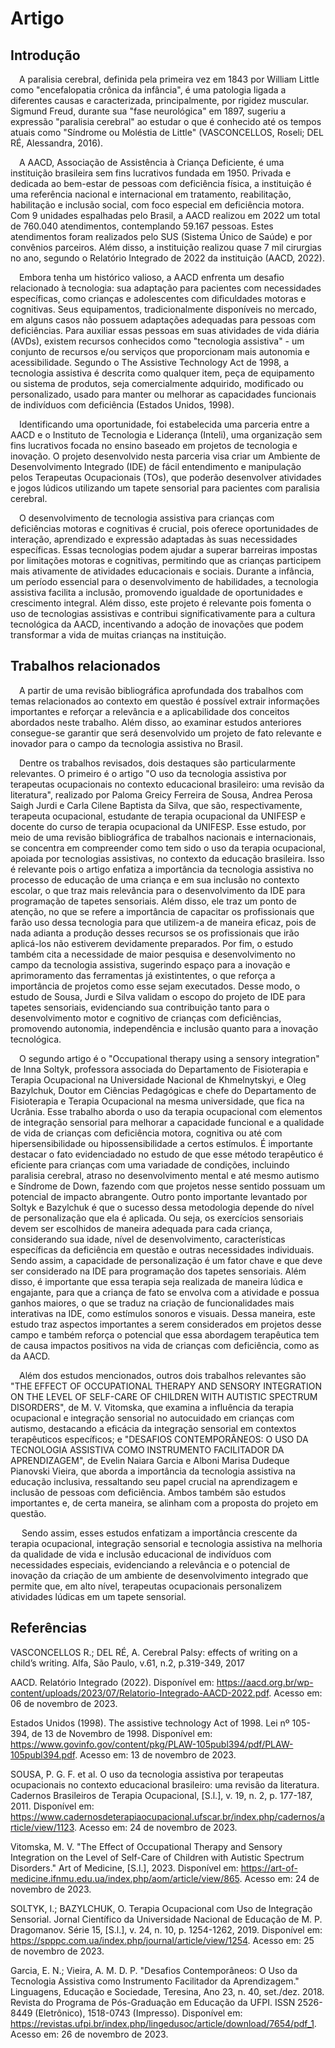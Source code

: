 # Artigo

## Introdução

&emsp;A paralisia cerebral, definida pela primeira vez em 1843 por William Little como "encefalopatia crônica da infância", é uma patologia ligada a diferentes causas e caracterizada, principalmente, por rigidez muscular. Sigmund Freud, durante sua "fase neurológica" em 1897, sugeriu a expressão "paralisia cerebral" ao estudar o que é conhecido até os tempos atuais como "Síndrome ou Moléstia de Little" (VASCONCELLOS, Roseli; DEL RÉ, Alessandra, 2016).

&emsp;A AACD, Associação de Assistência à Criança Deficiente, é uma instituição brasileira sem fins lucrativos fundada em 1950. Privada e dedicada ao bem-estar de pessoas com deficiência física, a instituição é uma referência nacional e internacional em tratamento, reabilitação, habilitação e inclusão social, com foco especial em deficiência motora. Com 9 unidades espalhadas pelo Brasil, a AACD realizou em 2022 um total de 760.040 atendimentos, contemplando 59.167 pessoas. Estes atendimentos foram realizados pelo SUS (Sistema Único de Saúde) e por convênios parceiros. Além disso, a instituição realizou quase 7 mil cirurgias no ano, segundo o Relatório Integrado de 2022 da instituição (AACD, 2022).

&emsp;Embora tenha um histórico valioso, a AACD enfrenta um desafio relacionado à tecnologia: sua adaptação para pacientes com necessidades específicas, como crianças e adolescentes com dificuldades motoras e cognitivas. Seus equipamentos, tradicionalmente disponíveis no mercado, em alguns casos não possuem adaptações adequadas para pessoas com deficiências. Para auxiliar essas pessoas em suas atividades de vida diária (AVDs), existem recursos conhecidos como "tecnologia assistiva" - um conjunto de recursos e/ou serviços que proporcionam mais autonomia e acessibilidade. Segundo o The Assistive Technology Act de 1998, a tecnologia assistiva é descrita como qualquer item, peça de equipamento ou sistema de produtos, seja comercialmente adquirido, modificado ou personalizado, usado para manter ou melhorar as capacidades funcionais de indivíduos com deficiência (Estados Unidos, 1998).

&emsp;Identificando uma oportunidade, foi estabelecida uma parceria entre a AACD e o Instituto de Tecnologia e Liderança (Inteli), uma organização sem fins lucrativos focada no ensino baseado em projetos de tecnologia e inovação. O projeto desenvolvido nesta parceria visa criar um Ambiente de Desenvolvimento Integrado (IDE) de fácil entendimento e manipulação pelos Terapeutas Ocupacionais (TOs), que poderão desenvolver atividades e jogos lúdicos utilizando um tapete sensorial para pacientes com paralisia cerebral.

&emsp;O desenvolvimento de tecnologia assistiva para crianças com deficiências motoras e cognitivas é crucial, pois oferece oportunidades de interação, aprendizado e expressão adaptadas às suas necessidades específicas. Essas tecnologias podem ajudar a superar barreiras impostas por limitações motoras e cognitivas, permitindo que as crianças participem mais ativamente de atividades educacionais e sociais. Durante a infância, um período essencial para o desenvolvimento de habilidades, a tecnologia assistiva facilita a inclusão, promovendo igualdade de oportunidades e crescimento integral. Além disso, este projeto é relevante pois fomenta o uso de tecnologias assistivas e contribui significativamente para a cultura tecnológica da AACD, incentivando a adoção de inovações que podem transformar a vida de muitas crianças na instituição.

## Trabalhos relacionados

&emsp;A partir de uma revisão bibliográfica aprofundada dos trabalhos com temas relacionados ao contexto em questão é possível extrair informações importantes e reforçar a relevância e a aplicabilidade dos conceitos abordados neste trabalho. Além disso, ao examinar estudos anteriores consegue-se garantir que será desenvolvido um projeto de fato relevante e inovador para o campo da tecnologia assistiva no Brasil.

&emsp;Dentre os trabalhos revisados, dois destaques são particularmente relevantes. O primeiro é o artigo "O uso da tecnologia assistiva por terapeutas ocupacionais no contexto educacional brasileiro: uma revisão da literatura", realizado por Paloma Greicy Ferreira de Sousa, Andrea Perosa Saigh Jurdi e Carla Cilene Baptista da Silva, que são, respectivamente, terapeuta ocupacional, estudante de terapia ocupacional da UNIFESP e docente do curso de terapia ocupacional da UNIFESP. Esse estudo, por meio de uma revisão bibliográfica de trabalhos nacionais e internacionais, se concentra em compreender como tem sido o uso da terapia ocupacional, apoiada por tecnologias assistivas, no contexto da educação brasileira. Isso é relevante pois o artigo enfatiza a importância da tecnologia assistiva no processo de educação de uma criança e em sua inclusão no contexto escolar, o que traz mais relevância para o desenvolvimento da IDE para programação de tapetes sensoriais. Além disso, ele traz um ponto de atenção, no que se refere a importância de capacitar os profissionais que farão uso dessa tecnologia para que utilizem-a de maneira eficaz, pois de nada adianta a produção desses recursos se os profissionais que irão aplicá-los não estiverem devidamente preparados. Por fim, o estudo também cita a necessidade de maior pesquisa e desenvolvimento no campo da tecnologia assistiva, sugerindo espaço para a inovação e aprimoramento das ferramentas já existintentes, o que reforça a importância de projetos como esse sejam executados. Desse modo, o estudo de Sousa, Jurdi e Silva validam o escopo do projeto de IDE para tapetes sensoriais, evidenciando sua contribuição tanto para o desenvolvimento motor e cognitivo de crianças com deficiências, promovendo autonomia, independência e inclusão quanto para a inovação tecnológica.

&emsp;O segundo artigo é o "Occupational therapy using a sensory integration" de Inna Soltyk, professora associada do Departamento de Fisioterapia e Terapia Ocupacional na Universidade Nacional de Khmelnytskyi, e Oleg Bazylchuk, Doutor em Ciências Pedagógicas e chefe do Departamento de Fisioterapia e Terapia Ocupacional na mesma universidade, que fica na Ucrânia.
Esse trabalho aborda o uso da terapia ocupacional com elementos de integração sensorial para melhorar a capacidade funcional e a qualidade de vida de crianças com deficiência motora, cognitiva ou até com hipersensibilidade ou hipossensibilidade a certos estímulos. É importante destacar o fato evidenciadado no estudo de que esse método terapêutico é eficiente para crianças com uma variadade de condições, incluindo paralisia cerebral, atraso no desenvolvimento mental e até mesmo autismo e Síndrome de Down, fazendo com que projetos nesse sentido possuam um potencial de impacto abrangente. Outro ponto importante levantado por Soltyk e Bazylchuk é que o sucesso dessa metodologia depende do nível de personalização que ela é aplicada. Ou seja, os exercícios sensoriais devem ser escolhidos de maneira adequada para cada criança, considerando sua idade, nível de desenvolvimento, características específicas da deficiência em questão e outras necessidades individuais. Sendo assim, a capacidade de personalização é um fator chave e que deve ser considerado na IDE para programação dos tapetes sensoriais. Além disso, é importante que essa terapia seja realizada de maneira lúdica e engajante, para que a criança de fato se envolva com a atividade e possua ganhos maiores, o que se traduz na criação de funcionalidades mais interativas na IDE, como estímulos sonoros e visuais. Dessa maneira, este estudo traz aspectos importantes a serem considerados em projetos desse campo e também reforça o potencial que essa abordagem terapêutica tem de causa impactos positivos na vida de crianças com deficiência, como as da AACD.

&emsp;Além dos estudos mencionados, outros dois trabalhos relevantes são "THE EFFECT OF OCCUPATIONAL THERAPY AND SENSORY INTEGRATION ON THE LEVEL OF SELF-CARE OF CHILDREN WITH AUTISTIC SPECTRUM DISORDERS", de M. V. Vitomska, que examina a influência da terapia ocupacional e integração sensorial no autocuidado em crianças com autismo, destacando a eficácia da integração sensorial em contextos terapêuticos específicos; e "DESAFIOS CONTEMPORÂNEOS: O USO DA TECNOLOGIA ASSISTIVA COMO INSTRUMENTO FACILITADOR DA APRENDIZAGEM", de Evelin Naiara Garcia e Alboni Marisa Dudeque Pianovski Vieira, que aborda a importância da tecnologia assistiva na educação inclusiva, ressaltando seu papel crucial na aprendizagem e inclusão de pessoas com deficiência. Ambos também são estudos importantes e, de certa maneira, se alinham com a proposta do projeto em questão.

&emsp; Sendo assim, esses estudos enfatizam a importância crescente da terapia ocupacional, integração sensorial e tecnologia assistiva na melhoria da qualidade de vida e inclusão educacional de indivíduos com necessidades especiais, evidenciando a relevância e o potencial de inovação da criação de um ambiente de desenvolvimento integrado que permite que, em alto nível, terapeutas ocupacionais personalizem atividades lúdicas em um tapete sensorial. 

## Referências
VASCONCELLOS R.; DEL RÉ, A. Cerebral Palsy: effects of writing on a child’s writing. Alfa, São Paulo, v.61, n.2, p.319-349, 2017

AACD. Relatório Integrado (2022). Disponível em: https://aacd.org.br/wp-content/uploads/2023/07/Relatorio-Integrado-AACD-2022.pdf. Acesso em: 06 de novembro de 2023.

Estados Unidos (1998). The assistive technology Act of 1998. Lei nº 105-394, de 13 de Novembro de 1998. Disponível em: https://www.govinfo.gov/content/pkg/PLAW-105publ394/pdf/PLAW-105publ394.pdf. Acesso em: 13 de novembro de 2023.

SOUSA, P. G. F. et al. O uso da tecnologia assistiva por terapeutas ocupacionais no contexto educacional brasileiro: uma revisão da literatura. Cadernos Brasileiros de Terapia Ocupacional, [S.l.], v. 19, n. 2, p. 177-187, 2011. Disponível em: https://www.cadernosdeterapiaocupacional.ufscar.br/index.php/cadernos/article/view/1123. Acesso em: 24 de novembro de 2023.

Vitomska, M. V. "The Effect of Occupational Therapy and Sensory Integration on the Level of Self-Care of Children with Autistic Spectrum Disorders." Art of Medicine, [S.l.], 2023. Disponível em: https://art-of-medicine.ifnmu.edu.ua/index.php/aom/article/view/865. Acesso em: 24 de novembro de 2023.

SOLTYK, I.; BAZYLCHUK, O. Terapia Ocupacional com Uso de Integração Sensorial. Jornal Científico da Universidade Nacional de Educação de M. P. Dragomanov. Série 15, [S.l.], v. 24, n. 10, p. 1254-1262, 2019. Disponível em: https://spppc.com.ua/index.php/journal/article/view/1254. Acesso em: 25 de novembro de 2023.

Garcia, E. N.; Vieira, A. M. D. P. "Desafios Contemporâneos: O Uso da Tecnologia Assistiva como Instrumento Facilitador da Aprendizagem." Linguagens, Educação e Sociedade, Teresina, Ano 23, n. 40, set./dez. 2018. Revista do Programa de Pós-Graduação em Educação da UFPI. ISSN 2526-8449 (Eletrônico), 1518-0743 (Impresso). Disponível em: https://revistas.ufpi.br/index.php/lingedusoc/article/download/7654/pdf_1. Acesso em: 26 de novembro de 2023.